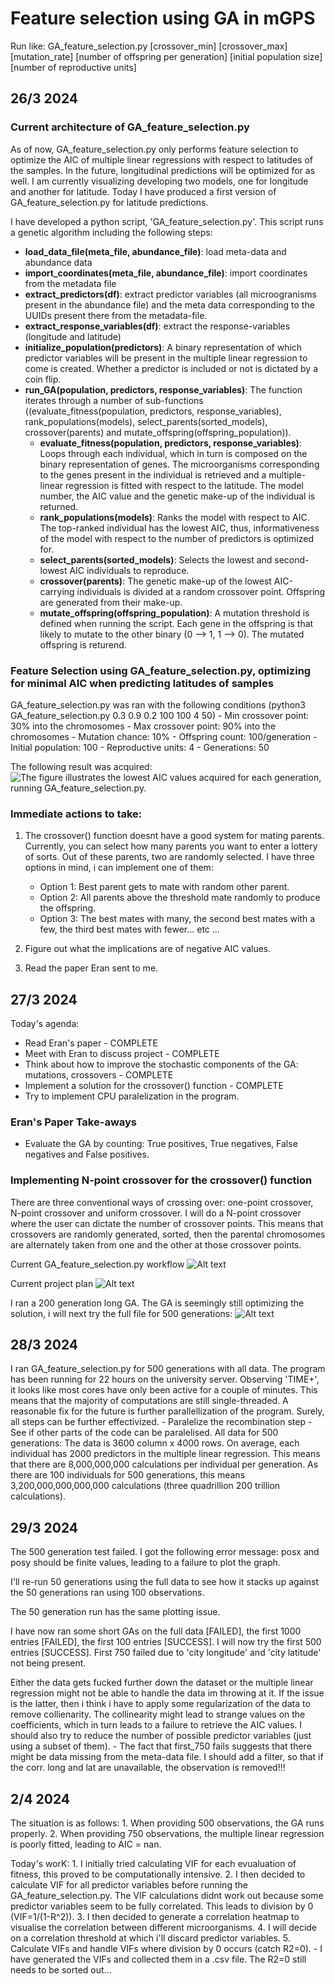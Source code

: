 # Feature selection using GA in mGPS 

Run like: GA_feature_selection.py [crossover_min] [crossover_max] [mutation_rate] [number of offspring per generation] [initial population size] [number of reproductive units]


## 26/3 2024 

### Current architecture of GA_feature_selection.py

As of now, GA_feature_selection.py only performs feature selection to optimize the AIC of multiple linear regressions with respect to latitudes of the samples. In the future, longitudinal predictions will be optimized for as well. I am currently visualizing developing two models, one for longitude and another for latitude.
Today I have produced a first version of GA_feature_selection.py for latitude predictions. 

I have developed a python script, 'GA_feature_selection.py'. This script runs a genetic algorithm including the following steps: 
- **load_data_file(meta_file, abundance_file)**: load meta-data and abundance data
- **import_coordinates(meta_file, abundance_file)**: import coordinates from the metadata file
- **extract_predictors(df)**: extract predictor variables (all microogranisms present in the abundance file) and the meta data corresponding to the UUIDs present there from the metadata-file. 
- **extract_response_variables(df)**: extract the response-variables (longitude and latitude) 
- **initialize_population(predictors)**: A binary representation of which predictor variables will be present in the multiple linear regression to come is created. Whether a predictor is included or not is dictated by a coin flip. 
- **run_GA(population, predictors, response_variables)**: The function iterates through a number of sub-functions ((evaluate_fitness(population, predictors, response_variables), rank_populations(models), select_parents(sorted_models), crossover(parents) and mutate_offspring(offspring_population)). 
	- **evaluate_fitness(population, predictors, response_variables)**: Loops through each individual, which in turn is composed on the binary representation of genes. The microorganisms corresponding to the genes present in the individual is retrieved and a multiple-linear regression is fitted with respect to the latitude. The model number, the AIC value and the genetic make-up of the individual is returned. 
	- **rank_populations(models)**: Ranks the model with respect to AIC. The top-ranked individual has the lowest AIC, thus, informativeness of the model with respect to the number of predictors is optimized for. 
	- **select_parents(sorted_models)**: Selects the lowest and second-lowest AIC individuals to reproduce.
	- **crossover(parents)**: The genetic make-up of the lowest AIC-carrying individuals is divided at a random crossover point. Offspring are generated from their make-up.
	- **mutate_offspring(offspring_population)**: A mutation threshold is defined when running the script. Each gene in the offspring is that likely to mutate to the other binary (0 --> 1, 1 --> 0). The mutated offspring is returend.

### Feature Selection using GA_feature_selection.py, optimizing for minimal AIC when predicting latitudes of samples
GA_feature_selection.py was ran with the following conditions (python3 GA_feature_selection.py 0.3 0.9 0.2 100 100 4 50)
	- Min crossover point: 30% into the chromosomes
	- Max crossover point: 90% into the chromosomes
	- Mutation chance: 10% 
	- Offspring count: 100/generation
	- Initial population: 100 
	- Reproductive units: 4 
	- Generations: 50 

The following result was acquired: 
![The figure illustrates the lowest AIC values acquired for each generation, running GA_feature_selection.py.](https://github.com/AndrewBergman1/mGPS_GA/blob/main/fitness.png)


### Immediate actions to take: 
1) The crossover() function doesnt have a good system for mating parents. Currently, you can select how many parents you want to enter a lottery of sorts. Out of these parents, two are randomly selected. I have three options in mind, i can implement one of them: 
	- Option 1: Best parent gets to mate with random other parent.
	- Option 2: All parents above the threshold mate randomly to produce the offspring.
	- Option 3: The best mates with many, the second best mates with a few, the third best mates with fewer... etc ...

2) Figure out what the implications are of negative AIC values. 

3) Read the paper Eran sent to me.

## 27/3 2024
Today's agenda: 
- Read Eran's paper - COMPLETE
- Meet with Eran to discuss project - COMPLETE
- Think about how to improve the stochastic components of the GA: mutations, crossovers - COMPLETE
- Implement a solution for the crossover() function - COMPLETE
- Try to implement CPU paralelization in the program.
  
### Eran's Paper Take-aways
- Evaluate the GA by counting: True positives, True negatives, False negatives and False positives.

### Implementing N-point crossover for the crossover() function
There are three conventional ways of crossing over: one-point crossover, N-point crossover and uniform crossover. I will do a N-point crossover where the user can dictate the number of crossover points. This means that crossovers are randomly generated, sorted, then the parental chromosomes are alternately taken from one and the other at those crossover points. 

Current GA_feature_selection.py workflow
![Alt text](https://github.com/AndrewBergman1/mGPS_GA/blob/main/GA_feature_selection.py.drawio.png?raw=true)

Current project plan 
![Alt text](https://github.com/AndrewBergman1/mGPS_GA/blob/main/mGPS_GA_workflow.drawio.png?raw=true)

I ran a 200 generation long GA. The GA is seemingly still optimizing the solution, i will next try the full file for 500 generations:
![Alt text](https://github.com/AndrewBergman1/mGPS_GA/blob/main/200_gen_tests/Min%20CP:%200.3,%20Max%20CP:%200.9,%20Mut.%20Prob.%200.05,%20No.%20Offspring:%20100,%20Init%20pop%20size:%20100,%20Reproductive%20Units:%202,%20Generations:%20200,%20Crossover%20points:%203.png?raw=true)

## 28/3 2024
I ran GA_feature_selection.py for 500 generations with all data. The program has been running for 22 hours on the university server. Observing 'TIME+', it looks like most cores have only been active for a couple of minutes. This means that the majority of computations are still single-threaded. A reasonable fix for the future is further parallellization of the program. Surely, all steps can be further effectivized. 
	- Paralelize the recombination step
	- See if other parts of the code can be paralelised.
All data for 500 generations: 
The data is 3600 column x 4000 rows. On average, each individual has 2000 predictors in the multiple linear regression. This means that there are 8,000,000,000 calculations per individual per generation. As there are 100 individuals for 500 generations, this means 3,200,000,000,000,000 calculations (three quadrillion 200 trillion calculations).


## 29/3 2024
The 500 generation test failed. I got the following error message: posx and posy should be finite values, leading to a failure to plot the graph. 

I'll re-run 50 generations using the full data to see how it stacks up against the 50 generations ran using 100 observations.

The 50 generation run has the same plotting issue. 

I have now ran some short GAs on the full data [FAILED], the first 1000 entries [FAILED], the first 100 entries [SUCCESS]. I will now try the first 500 entries [SUCCESS]. First 750 failed due to 'city longitude' and 'city latitude' not being present. 

Either the data gets fucked further down the dataset or the multiple linear regression might not be able to handle the data im throwing at it. If the issue is the latter, then i think i have to apply some regularization of the data to remove collienarity. The collinearity might lead to strange values on the coefficients, which in turn leads to a failure to retrieve the AIC values. I should also try to reduce the number of possible predictor variables (just using a subset of them).
	- The fact that first_750 fails suggests that there might be data missing from the meta-data file. I should add a filter, so that if the corr. long and lat are unavailable, the observation is removed!!!
	

## 2/4 2024
The situation is as follows: 
	1. When providing 500 observations, the GA runs properly. 
	2. When providing 750 observations, the multiple linear regression is poorly fitted, leading to AIC = nan. 


Today's worK:
	1. I initially tried calculating VIF for each evualuation of fitness, this proved to be computationally intensive.
	2. I then decided to calculate VIF for all predictor variables before running the GA_feature_selection.py. The VIF calculations didnt work out because some predictor variables seem to be fully correlated. This leads to division by 0 (VIF=1/(1-R^2)). 
	3. I then decided to generate a correlation heatmap to visualise the correlation between different microorganisms. 
	4. I will decide on a correlation threshold at which i'll discard predictor variables.
	5. Calculate VIFs and handle VIFs where division by 0 occurs (catch R2=0).
		- I have generated the VIFs and collected them in a .csv file. The R2=0 still needs to be sorted out...
